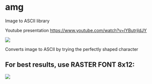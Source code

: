 # amg
Image to ASCII library

Youtube presentation https://www.youtube.com/watch?v=lYButrjldJY

![](Capture.PNG)

Converts image to ASCII by trying the perfectly shaped character

## For best results, use RASTER FONT 8x12:

![](http://i.stack.imgur.com/Y6pbv.jpg)
